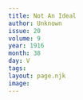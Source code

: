 ```yaml
---
title: Not An Ideal
author: Unknown
issue: 20
volume: 9
year: 1916
month: 38
day: V
tags:
layout: page.njk
image:
---
```

